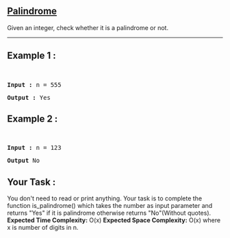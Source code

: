<h2><a href="https://www.geeksforgeeks.org/problems/palindrome0746/1">Palindrome</a></h2>
<p>Given an integer, check whether it is a palindrome or not.</p>
<hr>
<h2>Example 1 :</h2>
<pre>
  <p><b>Input :</b> n = 555</p><b>Output :</b> Yes
</pre>
<h2>Example 2 :</h2>
<pre>
  <p><b>Input :</b> n = 123 </p><b>Output</b> No
</pre>

<h2>Your Task :</h2>
You don't need to read or print anything. Your task is to complete the function is_palindrome() which takes the number as input parameter and returns "Yes" if it is palindrome otherwise returns "No"(Without quotes).
<b>Expected Time Complexity:</b> O(x)
<b>Expected Space Complexity:</b> O(x) where x is number of digits in n.
